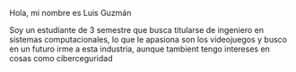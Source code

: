 Hola, mi nombre es Luis Guzmán

Soy un estudiante de 3 semestre que busca titularse de ingeniero en sistemas computacionales, lo que le apasiona son los videojuegos y busco en un futuro irme a esta industria, aunque tambient tengo intereses
en cosas como ciberceguridad
